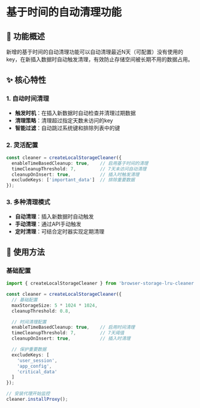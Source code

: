 # 基于时间的自动清理功能

## 🎯 功能概述

新增的基于时间的自动清理功能可以自动清理最近N天（可配置）没有使用的key，在新插入数据时自动触发清理，有效防止存储空间被长期不用的数据占用。

## ✨ 核心特性

### 1. 自动时间清理
- **触发时机**：在插入新数据时自动检查并清理过期数据
- **清理策略**：清理超过指定天数未访问的key
- **智能过滤**：自动跳过系统键和排除列表中的键

### 2. 灵活配置
```typescript
const cleaner = createLocalStorageCleaner({
  enableTimeBasedCleanup: true,    // 启用基于时间的清理
  timeCleanupThreshold: 7,         // 7天未访问自动清理
  cleanupOnInsert: true,           // 插入时触发清理
  excludeKeys: ['important_data']  // 排除重要数据
});
```

### 3. 多种清理模式
- **自动清理**：插入新数据时自动触发
- **手动清理**：通过API手动触发
- **定时清理**：可结合定时器实现定期清理

## 🚀 使用方法

### 基础配置

```typescript
import { createLocalStorageCleaner } from 'browser-storage-lru-cleaner';

const cleaner = createLocalStorageCleaner({
  // 基础配置
  maxStorageSize: 5 * 1024 * 1024,
  cleanupThreshold: 0.8,

  // 时间清理配置
  enableTimeBasedCleanup: true,    // 启用时间清理
  timeCleanupThreshold: 7,         // 7天阈值
  cleanupOnInsert: true,           // 插入时清理

  // 保护重要数据
  excludeKeys: [
    'user_session',
    'app_config',
    'critical_data'
  ]
});

// 安装代理开始监控
cleaner.installProxy();
```